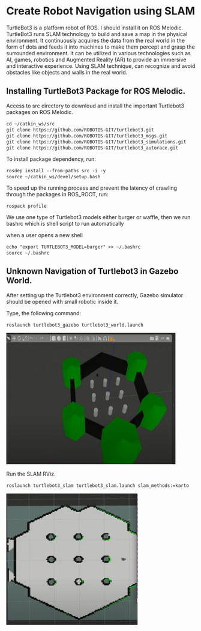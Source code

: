 <h1> Create Robot Navigation using SLAM</h1>
<p> TurtleBot3 is a platform robot of ROS. I should install it on ROS Melodic. TurtleBot3 runs SLAM technology to build and save a map in the physical environment. It continuously acquires the data from the real world in the form of dots and feeds it into machines to make them percept and grasp the surrounded environment. It can be utilized in various technologies such as AI, games, robotics and Augmented Reality (AR) to provide an immersive and interactive experience. Using SLAM technique, can recognize and avoid obstacles like objects and walls in the real world.</p>
<h2> Installing TurtleBot3 Package for ROS Melodic.</h2>
<p> Access to src directory to downloud and install the important Turtlebot3 packages on ROS Melodic.</p>
<div class="snippet-clipboard-content position-relative" data-snippet-clipboard-copy-content="  Number of colours/ shades = 2^bpp where bpp represents bits per pixel.
"><pre><code>cd ~/catkin_ws/src
git clone https://github.com/ROBOTIS-GIT/turtlebot3.git
git clone https://github.com/ROBOTIS-GIT/turtlebot3_msgs.git
git clone https://github.com/ROBOTIS-GIT/turtlebot3_simulations.git
git clone https://github.com/ROBOTIS-GIT/turtlebot3_autorace.git</code></pre></div>
<p> To install package dependency, run:</p>
<div class="snippet-clipboard-content position-relative" data-snippet-clipboard-copy-content="  Number of colours/ shades = 2^bpp where bpp represents bits per pixel.
"><pre><code>rosdep install --from-paths src -i -y
source ~/catkin_ws/devel/setup.bash</code></pre></div>
<p> To speed up the running process and prevent the latency of crawling through the packages in ROS_ROOT, run:</p>
<div class="snippet-clipboard-content position-relative" data-snippet-clipboard-copy-content="  Number of colours/ shades = 2^bpp where bpp represents bits per pixel.
"><pre><code>rospack profile</code></pre></div>
<p> We use one type of Turtlebot3 models either burger or waffle, then we run bashrc which is shell script to run automatically</p>
<p> when a user opens a new shell</p>
<div class="snippet-clipboard-content position-relative" data-snippet-clipboard-copy-content="  Number of colours/ shades = 2^bpp where bpp represents bits per pixel.
"><pre><code>echo "export TURTLEBOT3_MODEL=burger" >> ~/.bashrc
source ~/.bashrc </code></pre></div>

<h2> Unknown Navigation of Turtlebot3 in Gazebo World.</h2>

<p> After setting up the  Turtlebot3 environment correctly, Gazebo simulator should be opened with small robotic inside it.</p>
<p> Type, the following command:</p>
<div class="snippet-clipboard-content position-relative" data-snippet-clipboard-copy-content="  Number of colours/ shades = 2^bpp where bpp represents bits per pixel.
"><pre><code>roslaunch turtlebot3_gazebo turtlebot3_world.launch</code></pre></div>
<img src= "Images/Gazebo.png" width="451" height="350">
<p> Run the SLAM RViz.</p>
<div class="snippet-clipboard-content position-relative" data-snippet-clipboard-copy-content="  Number of colours/ shades = 2^bpp where bpp represents bits per pixel.
"><pre><code>roslaunch turtlebot3_slam turtlebot3_slam.launch slam_methods:=karto</code></pre></div>
<img src= "Images/map_Rviz.png" width="350" height="350">
